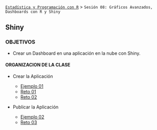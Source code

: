 
[`Estadística y Programación con R`](../Readme.md) > `Sesión 08: Gráficos Avanzados, Dashboards con R y Shiny`

## Shiny

### OBJETIVOS 

- Crear un Dashboard en una aplicación en la nube con Shiny.

#### ORGANIZACION DE LA CLASE 

- Crear la Aplicación
	- [Ejemplo 01](Ejemplo-01)
	- [Reto 01](Reto-01)
	- [Reto 02](Reto-02)

- Publicar la Aplicación
	- [Ejemplo 02](Ejemplo-02)
	- [Reto 03](Reto-03)


